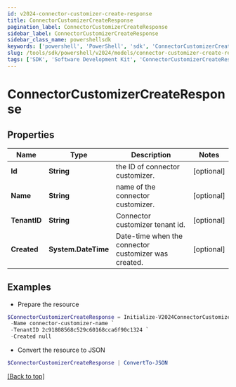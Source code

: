 ```yaml
---
id: v2024-connector-customizer-create-response
title: ConnectorCustomizerCreateResponse
pagination_label: ConnectorCustomizerCreateResponse
sidebar_label: ConnectorCustomizerCreateResponse
sidebar_class_name: powershellsdk
keywords: ['powershell', 'PowerShell', 'sdk', 'ConnectorCustomizerCreateResponse', 'V2024ConnectorCustomizerCreateResponse'] 
slug: /tools/sdk/powershell/v2024/models/connector-customizer-create-response
tags: ['SDK', 'Software Development Kit', 'ConnectorCustomizerCreateResponse', 'V2024ConnectorCustomizerCreateResponse']
---
```



# ConnectorCustomizerCreateResponse

## Properties

Name | Type | Description | Notes
------------ | ------------- | ------------- | -------------
**Id** | **String** | the ID of connector customizer. | [optional] 
**Name** | **String** | name of the connector customizer. | [optional] 
**TenantID** | **String** | Connector customizer tenant id. | [optional] 
**Created** | **System.DateTime** | Date-time when the connector customizer was created. | [optional] 

## Examples

- Prepare the resource
```powershell
$ConnectorCustomizerCreateResponse = Initialize-V2024ConnectorCustomizerCreateResponse  -Id b07dc46a-1498-4de8-bfbb-259a68e70c8a `
 -Name connector-customizer-name `
 -TenantID 2c91808568c529c60168cca6f90c1324 `
 -Created null
```

- Convert the resource to JSON
```powershell
$ConnectorCustomizerCreateResponse | ConvertTo-JSON
```


[[Back to top]](#) 

